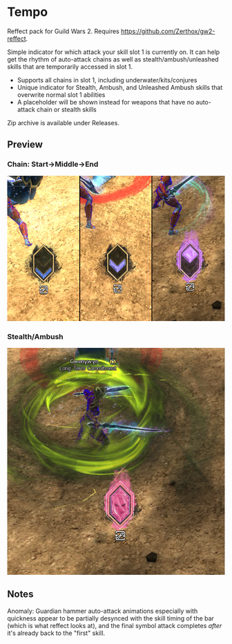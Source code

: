 # Tempo

Reffect pack for Guild Wars 2. Requires https://github.com/Zerthox/gw2-reffect.

Simple indicator for which attack your skill slot 1 is currently on. It can help get the rhythm of auto-attack chains as well as stealth/ambush/unleashed skills that are temporarily accessed in slot 1.

- Supports all chains in slot 1, including underwater/kits/conjures
- Unique indicator for Stealth, Ambush, and Unleashed Ambush skills that overwrite normal slot 1 abilities
- A placeholder will be shown instead for weapons that have no auto-attack chain or stealth skills

Zip archive is available under Releases.

## Preview

### Chain: Start->Middle->End

![preview of reffect ui element for auto attack](./_preview/chain-steps.png)

### Stealth/Ambush

![preview of reffect ui element for special stealth attack](./_preview/stealth.png)

## Notes

Anomaly: Guardian hammer auto-attack animations especially with quickness appear to be partially desynced with the skill timing of the bar (which is what reffect looks at), and the final symbol attack completes _after_ it's already back to the "first" skill.
